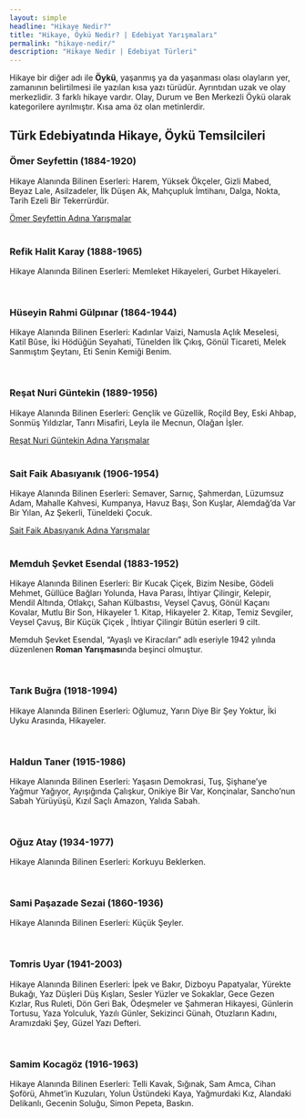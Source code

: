```yaml
---
layout: simple
headline: "Hikaye Nedir?"
title: "Hikaye, Öykü Nedir? | Edebiyat Yarışmaları"
permalink: "hikaye-nedir/"
description: "Hikaye Nedir | Edebiyat Türleri"
---
```

Hikaye bir diğer adı ile <strong>Öykü</strong>, yaşanmış ya da yaşanması olası olayların yer, zamanının belirtilmesi ile yazılan kısa yazı türüdür. Ayrıntıdan uzak ve olay merkezlidir. 3 farklı hikaye vardır. Olay, Durum ve Ben Merkezli Öykü olarak kategorilere ayrılmıştır. Kısa ama öz olan metinlerdir.
<h2>Türk Edebiyatında Hikaye, Öykü Temsilcileri</h2>
<h3>Ömer Seyfettin (1884-1920)</h3>
<p>Hikaye Alanında Bilinen Eserleri: Harem, Yüksek Ökçeler, Gizli Mabed, Beyaz Lale, Asilzadeler, İlk Düşen Ak, Mahçupluk İmtihanı, Dalga, Nokta, Tarih Ezeli Bir Tekerrürdür.</p>
<a href='/omer-seyfettin-yarismalari/'> Ömer Seyfettin Adına Yarışmalar </a><br><br>
<h3>Refik Halit Karay (1888-1965)</h3>
<p>Hikaye Alanında Bilinen Eserleri: Memleket Hikayeleri, Gurbet Hikayeleri.</p><br>
<h3>Hüseyin Rahmi Gülpınar (1864-1944)</h3>
<p>Hikaye Alanında Bilinen Eserleri: Kadınlar Vaizi, Namusla Açlık Meselesi, Katil Bûse, İki Hödüğün Seyahati, Tünelden İlk Çıkış, Gönül Ticareti, Melek Sanmıştım Şeytanı, Eti Senin Kemiği Benim.</p><br>
<h3>Reşat Nuri Güntekin (1889-1956)</h3>
<p>Hikaye Alanında Bilinen Eserleri: Gençlik ve Güzellik, Roçild Bey, Eski Ahbap, Sonmüş Yıldızlar, Tanrı Misafiri, Leyla ile Mecnun, Olağan İşler.</p>
<a href='/resat-nuri-guntekin-yarismalari/'> Reşat Nuri Güntekin Adına Yarışmalar </a><br><br>
<h3>Sait Faik Abasıyanık (1906-1954)</h3>
<p>Hikaye Alanında Bilinen Eserleri: Semaver, Sarnıç, Şahmerdan, Lüzumsuz Adam, Mahalle Kahvesi, Kumpanya, Havuz Başı, Son Kuşlar, Alemdağ’da Var Bir Yılan, Az Şekerli, Tüneldeki Çocuk.</p>
<a href='/sait-faik-abasiyanik-yarismalari/'> Sait Faik Abasıyanık Adına Yarışmalar </a><br><br>
<h3>Memduh Şevket Esendal (1883-1952)</h3>
<p>Hikaye Alanında Bilinen Eserleri: Bir Kucak Çiçek, Bizim Nesibe, Gödeli Mehmet, Güllüce Bağları Yolunda, Hava Parası, İhtiyar Çilingir, Kelepir, Mendil Altında, Otlakçı, Sahan Külbastısı, Veysel Çavuş, Gönül Kaçanı Kovalar, Mutlu Bir Son, Hikayeler 1. Kitap, Hikayeler 2. Kitap, Temiz Sevgiler, Veysel Çavuş, Bir Küçük Çiçek , İhtiyar Çilingir Bütün eserleri 9 cilt.</p>
<p>Memduh Şevket Esendal, “Ayaşlı ve Kiracıları” adlı eseriyle 1942 yılında düzenlenen <strong>Roman Yarışması</strong>nda beşinci olmuştur.</p><br>
<h3>Tarık Buğra (1918-1994)</h3>
<p>Hikaye Alanında Bilinen Eserleri: Oğlumuz, Yarın Diye Bir Şey Yoktur, İki Uyku Arasında, Hikayeler.</p><br>
<h3>Haldun Taner (1915-1986)</h3>
<p>Hikaye Alanında Bilinen Eserleri: Yaşasın Demokrasi, Tuş, Şişhane’ye Yağmur Yağıyor, Ayışığında Çalışkur, Onikiye Bir Var, Konçinalar, Sancho’nun Sabah Yürüyüşü, Kızıl Saçlı Amazon, Yalıda Sabah.</p><br>
<h3>Oğuz Atay (1934-1977)</h3>
<p>Hikaye Alanında Bilinen Eserleri: Korkuyu Beklerken.</p><br>
<h3>Sami Paşazade Sezai (1860-1936)</h3>
<p>Hikaye Alanında Bilinen Eserleri: Küçük Şeyler.</p><br>
<h3>Tomris Uyar (1941-2003)</h3>
<p>Hikaye Alanında Bilinen Eserleri: İpek ve Bakır, Dizboyu Papatyalar, Yürekte Bukağı, Yaz Düşleri Düş Kışları, Sesler Yüzler ve Sokaklar, Gece Gezen Kızlar, Rus Ruleti, Dön Geri Bak, Ödeşmeler ve Şahmeran Hikayesi, Günlerin Tortusu, Yaza Yolculuk, Yazılı Günler, Sekizinci Günah, Otuzların Kadını, Aramızdaki Şey, Güzel Yazı Defteri.</p><br>
<h3>Samim Kocagöz (1916-1963)</h3>
<p>Hikaye Alanında Bilinen Eserleri: Telli Kavak, Sığınak, Sam Amca, Cihan Şoförü, Ahmet’in Kuzuları, Yolun Üstündeki Kaya, Yağmurdaki Kız, Alandaki Delikanlı, Gecenin Soluğu, Simon Pepeta, Baskın.</p><br>